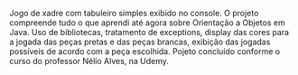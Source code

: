 Jogo de xadre com tabuleiro simples exibido no console. O projeto compreende tudo o que aprendi até agora sobre Orientação a Objetos em Java.
Uso de bibliotecas, tratamento de exceptions, display das cores para a jogada das peças pretas e das peças brancas, exibição das jogadas possíveis de acordo com a peça escolhida.
Pojeto concluído conforme o curso do professor Nélio Alves, na Udemy.
